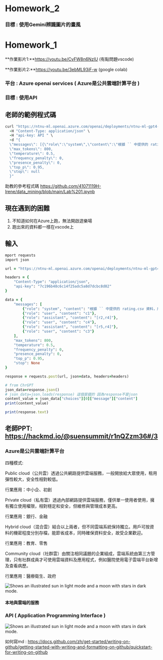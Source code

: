 # **Homework_2**

### 目標 : 使用Gemini辨識圖片的畫風

# **Homework_1**

**作業影片1:**https://youtu.be/CvFW8n6NzlU  (有點問題vscode)

**作業影片2:**https://youtu.be/3ebML93iF-w  (google colab)

### 平台 : Azure openai services ( Azure是公共雲端計算平台 )

### 目標 : 使用API

## 老師的範例程式碼
```ruby
curl "https://ntnu-ml.openai.azure.com/openai/deployments/ntnu-ml-gpt4-32k/chat/completions?api-version=2024-02-15-preview" \
  -H "Content-Type: application/json" \
  -H "api-key: API " \
  -d "{
  \"messages\": [{\"role\":\"system\",\"content\":\"根據 `` 中提供的 rating.csv 資料，用協同過濾的概念推薦餐廳給使用者  ，請以 json array 格式回答\n\`\ncustomerId,restaurantId,rating\nc1,r2,3\nc1,r3,1\nc1,r5,3\nc1,r6,2\nc2,r1,3\nc2,r3,1\nc2,r5,1\nc2,r6,1\nc3,r4,3\nc3,r5,3\nc3,r6,3\nc4,r1,1\nc4,r4,1\nc4,r5,3\nc5,r2,1\nc5,r3,2\nc5,r4,3\nc6,r2,3\nc6,r3,3\nc6,r5,3\nc7,r2,3\nc7,r3,3\nc7,r4,1\nc8,r1,2\nc8,r2,1\nc8,r5,1\nc8,r6,2\n\`\"},{\"role\":\"user\",\"content\":\"c1\"}],
  \"max_tokens\": 800,
  \"temperature\": 0.5,
  \"frequency_penalty\": 0,
  \"presence_penalty\": 0,
  \"top_p\": 0.95,
  \"stop\": null
  }"
```
助教的參考程式碼 https://github.com/41071119H-Irene/data_mining/blob/main/Lab%201.ipynb

## 現在遇到的困難
1. 不知道如何在Azure上跑，無法開啟遊樂場
2. 跑出來的資料都一樣在vscode上

## 輸入
```ruby
mport requests
import json

url = "https://ntnu-ml.openai.azure.com/openai/deployments/ntnu-ml-gpt4-32k/chat/completions?api-version=2024-02-15-preview"

headers = {
    "Content-Type": "application/json",
    "api-key": "7c196b48c6c14f25adc5a8d7dcbc8d02"
}

data = {
    "messages": [
        {"role": "system", "content": "根據 `` 中提供的 rating.csv 資料，用協同過濾的概念推薦餐廳給使用者  ，請以 json array 格式回答\n\`\ncustomerId,restaurantId,rating\nc1,r2,3\nc1,r3,1\nc1,r5,3\nc1,r6,2\nc2,r1,3\nc2,r3,1\nc2,r5,1\nc2,r6,1\nc3,r4,3\nc3,r5,3\nc3,r6,3\nc4,r1,1\nc4,r4,1\nc4,r5,3\nc5,r2,1\nc5,r3,2\nc5,r4,3\nc6,r2,3\nc6,r3,3\nc6,r5,3\nc7,r2,3\nc7,r3,3\nc7,r4,1\nc8,r1,2\nc8,r2,1\nc8,r5,1\nc8,r6,2\n\`"},
        {"role": "user", "content": "c1"},
        {"role": "assistant", "content": "[r2,r4]"},
        {"role": "user", "content": "c4"},
        {"role": "assistant", "content": "[r5,r4]"},
        {"role": "user", "content": "c3"}
    ],
    "max_tokens": 800,
    "temperature": 0.5,
    "frequency_penalty": 0,
    "presence_penalty": 0,
    "top_p": 0.95,
    "stop": None
}

response = requests.post(url, json=data, headers=headers)

# from ChrGPT
json_data=response.json()
# json_data=json.loads(response) 這個是錯的 因為response不是json
content_value = json_data["choices"][0]["message"]["content"]
print(content_value)

print(response.text)
```

## 老師PPT: https://hackmd.io/@suensummit/r1nQZzm36#/3

### Azure是公共雲端計算平台

四種模式:

Public cloud（公共雲）透過公共網路提供雲端服務，一般開放給大眾使用，租用彈性較大，安全性相對較低。

行業應用：中小企、初創

Private cloud（私有雲）透過內部網路提供雲端服務，僅供單一使用者使用，擁有獨立使用權限，相對穩定和安全，但維修與管理成本更高。

行業應用：銀行、金融

Hybrid cloud（混合雲）結合以上兩者，但不同雲端系統保持獨立。用戶可按資料的機密程度分別存檔，能節省成本，同時確保資料安全，故受企業歡迎。

行業應用：教育、零售

Community cloud（社群雲）由關注相同議題的企業組成，雲端系統由第三方管理，只有社群成員才可使用雲端資料及應用程式，例如醫院使用電子雲端平台新增及查看病歷。

行業應用：醫療衛生、政府

<picture>
  <source media="(prefers-color-scheme: dark)" srcset="https://img.alicdn.com/tfs/TB14umhPOLaK1RjSZFxXXamPFXa-2305-1451.png_.webp">
  <source media="(prefers-color-scheme: light)" srcset="https://img.alicdn.com/tfs/TB14umhPOLaK1RjSZFxXXamPFXa-2305-1451.png_.webp">
  <img alt="Shows an illustrated sun in light mode and a moon with stars in dark mode." src="https://img.alicdn.com/tfs/TB14umhPOLaK1RjSZFxXXamPFXa-2305-1451.png_.webp">
</picture>

#### 本地與雲端的服務

### API ( Application Programming Interface )
<picture>
  <source media="(prefers-color-scheme: dark)" srcset="https://www.dottedsign.com/zh-tw/blog/wp-content/uploads/2024/01/35.API-1-768x600.jpg">
  <source media="(prefers-color-scheme: light)" srcset="https://www.dottedsign.com/zh-tw/blog/wp-content/uploads/2024/01/35.API-1-768x600.jpg">
  <img alt="Shows an illustrated sun in light mode and a moon with stars in dark mode." src="https://www.dottedsign.com/zh-tw/blog/wp-content/uploads/2024/01/35.API-1-768x600.jpg">
</picture>

如何寫md : https://docs.github.com/zh/get-started/writing-on-github/getting-started-with-writing-and-formatting-on-github/quickstart-for-writing-on-github
